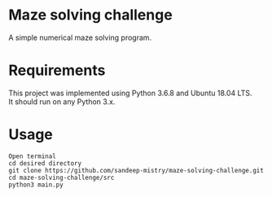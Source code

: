# Maze solving challenge

A simple numerical maze solving program. 

# Requirements

 This project was implemented using Python 3.6.8 and Ubuntu 18.04 LTS. \
 It should run on any Python 3.x.

# Usage

```
Open terminal
cd desired directory
git clone https://github.com/sandeep-mistry/maze-solving-challenge.git
cd maze-solving-challenge/src
python3 main.py
```
